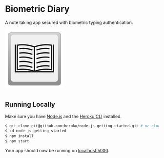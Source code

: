 # Biometric Diary

A note taking app secured with biometric typing authentication.

![logo](https://raw.githubusercontent.com/volleio/Biometric-Diary/master/images/BiometricDiaryIcon.svg)

#
## Running Locally

Make sure you have [Node.js](http://nodejs.org/) and the [Heroku CLI](https://cli.heroku.com/) installed.

```sh
$ git clone git@github.com:heroku/node-js-getting-started.git # or clone your own fork
$ cd node-js-getting-started
$ npm install
$ npm start
```

Your app should now be running on [localhost:5000](http://localhost:5000/).
